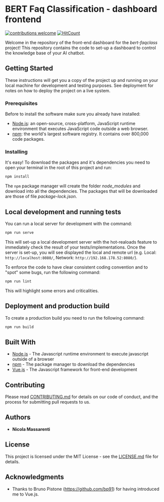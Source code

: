 # BERT Faq Classification - dashboard frontend
[![contributions welcome](https://img.shields.io/badge/contributions-welcome-brightgreen.svg?style=flat)](https://github.com/NicolaMassarenti/fe-dashboard-bert-faqclass)
[![HitCount](http://hits.dwyl.com/NicolaMassarenti/fe-dashboard-bert-faqclass.svg)](http://hits.dwyl.com/NicolaMassarenti/fe-dashboard-bert-faqclass)

Welcome in the repository of the front-end dashboard for the _bert-faqclass_ project! This repository contains the code to set-up a dashboard to control the knowledge base of your AI chatbot. 

## Getting Started

These instructions will get you a copy of the project up and running on your local machine for development and testing purposes. See deployment for notes on how to deploy the project on a live system.

### Prerequisites

Before to install the software make sure you already have installed:

- [Node.js](https://nodejs.org/): an open-source, cross-platform, JavaScript runtime environment that executes JavaScript code outside a web browser.
- [npm](https://www.npmjs.com/): the world's largest software registry. It contains over 800,000 code packages.


### Installing

It's easy! To download the packages and it's dependencies you need to open your terminal in the root of this project and run:

```bash
npm install
```

The `npm` package manager will create the folder _node\_modules_ and download into all the dependencies. The packages that will be downloaded are those of file _package-lock.json_.

## Local development and running tests

You can run a local server for development with the command:

```bash
npm run serve
```

This will set-up a local development server with the hot-realoads feature to immediately check the result of your tests/implementations. Once the server is set-up, you will see displayed the local and remote url (e.g. Local: `http://localhost:8080/`, Network: `http://192.168.178.52:8080/`).

To enforce the code to have clear consistent coding convention and to "spot" some bugs, run the following command:

```bash
npm run lint
```

This will highlight some errors and criticalities.

## Deployment and production build

To create a production build you need to run the following command:

```bash
npm run build
```

## Built With

* [Node.js](https://nodejs.org/) - The Javascript runtime environment to execute javascript outside of a browser
* [npm](https://www.npmjs.com/) - The package manager to download the dependencies
* [Vue.js](https://vuejs.org/) - The Javascript framework for front-end development

## Contributing

Please read [CONTRIBUTING.md](https://gist.github.com/PurpleBooth/b24679402957c63ec426) for details on our code of conduct, and the process for submitting pull requests to us.

## Authors

- **Nicola Massarenti**

## License

This project is licensed under the MIT License - see the [LICENSE.md](LICENSE.md) file for details.

## Acknowledgments

* Thanks to Bruno Pistone (https://github.com/bp91) for having introduced me to Vue.js.